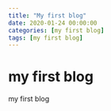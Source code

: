 ```yaml
---
title: "My first blog"
date: 2020-01-24 00:00:00
categories: [my first blog]
tags: [my first blog]
---
```


# my first blog
my first blog
